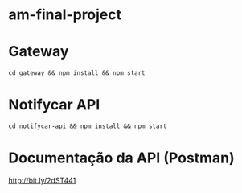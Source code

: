 # am-final-project

# Gateway

```
cd gateway && npm install && npm start
```

# Notifycar API

```
cd notifycar-api && npm install && npm start
```

# Documentação da API (Postman)

http://bit.ly/2dST441
